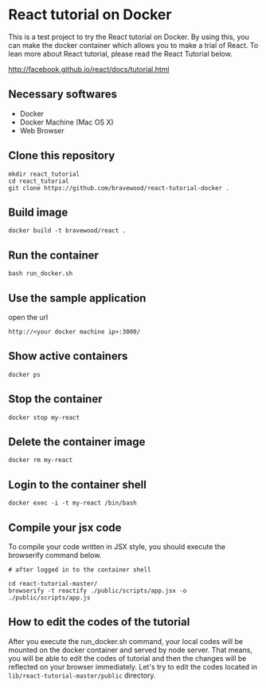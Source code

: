 # React tutorial on Docker
This is a test project to try the React tutorial on Docker.
By using this, you can make the docker container which allows you to make a trial of React.
To lean more about React tutorial, please read the React Tutorial below.

http://facebook.github.io/react/docs/tutorial.html


## Necessary softwares
+ Docker
+ Docker Machine (Mac OS X)
+ Web Browser


## Clone this repository
```
mkdir react_tutorial
cd react_tutorial
git clone https://github.com/bravewood/react-tutorial-docker .
```

## Build image
```
docker build -t bravewood/react .
```


## Run the container
```
bash run_docker.sh
```


## Use the sample application
open the url
```
http://<your docker machine ip>:3000/
```


## Show active containers
```
docker ps
```


## Stop the container
```
docker stop my-react
```


## Delete the container image
```
docker rm my-react
```


## Login to the container shell
```
docker exec -i -t my-react /bin/bash
```

## Compile your jsx code
To compile your code written in JSX style, you should execute the browserify command below.
```
# after logged in to the container shell

cd react-tutorial-master/
browserify -t reactify ./public/scripts/app.jsx -o ./public/scripts/app.js
```


## How to edit the codes of the tutorial
After you execute the run_docker.sh command, your local codes will be mounted on the docker container and served by node server.
That means, you will be able to edit the codes of tutorial and then the changes will be reflected on your browser immediately.
Let's try to edit the codes located in ``lib/react-tutorial-master/public`` directory.
